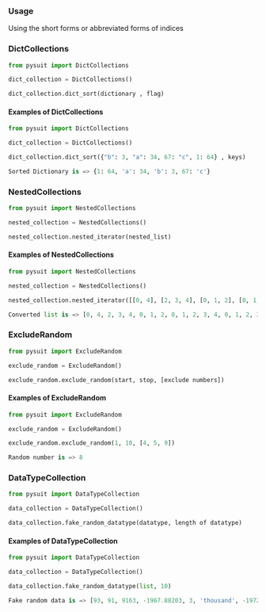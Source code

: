 ### Usage
Using the short forms or abbreviated forms of indices

### DictCollections
```python
from pysuit import DictCollections

dict_collection = DictCollections()

dict_collection.dict_sort(dictionary , flag)

```

#### Examples of DictCollections
```python
from pysuit import DictCollections
```
```python
dict_collection = DictCollections()
```
```python
dict_collection.dict_sort({"b": 3, "a": 34, 67: "c", 1: 64} , keys)
```
```python
Sorted Dictionary is => {1: 64, 'a': 34, 'b': 3, 67: 'c'}
```
### NestedCollections
```python
from pysuit import NestedCollections

nested_collection = NestedCollections()

nested_collection.nested_iterator(nested_list)
```
#### Examples of NestedCollections
```python
from pysuit import NestedCollections
```
```python
nested_collection = NestedCollections()
```
```python
nested_collection.nested_iterator([[0, 4], [2, 3, 4], [0, 1, 2], [0, 1, 2, 3, 4], [0, 1, 2, 3, 4]])
```
```python
Converted list is => [0, 4, 2, 3, 4, 0, 1, 2, 0, 1, 2, 3, 4, 0, 1, 2, 3, 4]
```
### ExcludeRandom
```python
from pysuit import ExcludeRandom

exclude_random = ExcludeRandom()

exclude_random.exclude_random(start, stop, [exclude numbers])
```
#### Examples of ExcludeRandom
```python
from pysuit import ExcludeRandom
```
```python
exclude_random = ExcludeRandom()
```
```python
exclude_random.exclude_random(1, 10, [4, 5, 9])
```
```python
Random number is => 8
```
### DataTypeCollection
```python
from pysuit import DataTypeCollection

data_collection = DataTypeCollection()

data_collection.fake_random_datatype(datatype, length of datatype)

```
#### Examples of DataTypeCollection
```python
from pysuit import DataTypeCollection
```
```python
data_collection = DataTypeCollection()
```
```python
data_collection.fake_random_datatype(list, 10)
```
```python
Fake random data is => [93, 91, 9163, -1967.88203, 3, 'thousand', -197247.03, 913, 983, 'thousand']
```